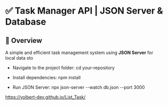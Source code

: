 # ✅ Task Manager API | JSON Server & Database  

## 🚀 Overview  
A simple and efficient task management system using **JSON Server** for local data sto

- Navigate to the project folder:
cd your-repository

- Install dependencies:
npm install

- Run JSON Server:
npx json-server --watch db.json --port 3000

https://yolbert-dev.github.io/List_Task/

